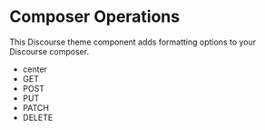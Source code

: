 # Composer Operations

This Discourse theme component adds formatting options to your Discourse composer.

* center
* GET
* POST
* PUT
* PATCH
* DELETE
